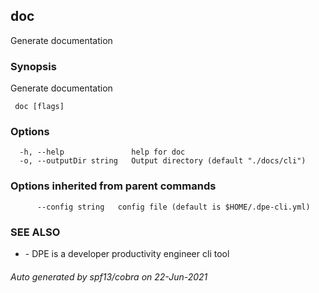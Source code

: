 ##  doc

Generate documentation

### Synopsis

Generate documentation

```
 doc [flags]
```

### Options

```
  -h, --help               help for doc
  -o, --outputDir string   Output directory (default "./docs/cli")
```

### Options inherited from parent commands

```
      --config string   config file (default is $HOME/.dpe-cli.yml)
```

### SEE ALSO

* [](.md)	 - DPE is a developer productivity engineer cli tool

###### Auto generated by spf13/cobra on 22-Jun-2021
